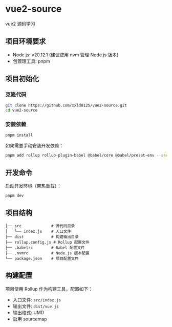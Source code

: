 # vue2-source

vue2 源码学习

## 项目环境要求

- Node.js: v20.12.1 (建议使用 nvm 管理 Node.js 版本)
- 包管理工具: pnpm

## 项目初始化

### 克隆代码

```bash
git clone https://github.com/xxld0125/vue2-source.git
cd vue2-source
```

### 安装依赖

```bash
pnpm install
```

如果需要手动安装开发依赖：

```bash
pnpm add rollup rollup-plugin-babel @babel/core @babel/preset-env --save-dev
```

## 开发命令

启动开发环境（带热重载）：

```bash
pnpm dev
```

## 项目结构

```
├── src             # 源代码目录
│   └── index.js    # 入口文件
├── dist            # 构建输出目录
├── rollup.config.js # Rollup 配置文件
├── .babelrc        # Babel 配置文件
├── .nvmrc          # Node.js 版本配置
└── package.json    # 项目配置文件
```

## 构建配置

项目使用 Rollup 作为构建工具，配置如下：

- 入口文件: `src/index.js`
- 输出文件: `dist/vue.js`
- 输出格式: UMD
- 启用 sourcemap
